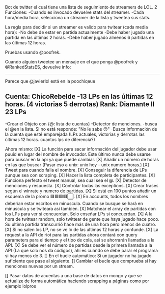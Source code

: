 Bot de twitter el cual tiene una lista de seguimiento de streamers de LOL.
2 Funciones:
  -Cuando es invocado devuelve stats del streamer.
  -Cada hora/media hora, selecciona un streamer de la lista y tweetea sus stats.

La regla para decidir si un streamer es valido para twitear (cada media hora):
-No debe de estar en partida actualmente
-Debe haber jugado una partida en las últimas 2 horas.
-Debe haber jugado almenos 6 partidas en las últimas 12 horas.


Pruebas usando @poofrek.

Cuando alguien tweetee un mensaje en el que ponga @poofrek y @RankedStatsES, devuelve info:

--------------------------------------------------------
Parece que @javierlol está en la poochiqeue

Cuenta: ChicoRebelde
-13 LPs en las últimas 12 horas. 
(4 victorias 5 derrotas)
Rank: Diamante II 23 LPs
---------------------------------------------------------

-Crear el Objeto con {@: lista de cuentas}
-Detector de menciones.
-busca el @en la lista. Si no está responde: "No le sabe 😔"
-Busca información de la cuenta que esté emparejada (LPs actuales, victorias y derrotas las últimas 12 horas. cuantos lps de diferencia?)

Ahora mismo:
[X] La función para sacar información del jugador debe usar puuid en lugar del nombre de invocador. Este último nunca debe usarse para buscar en la api ya que puede cambiar.
[X] Añadir un número de horas en las que buscar (Pasar eso a unix: unix hoy - unix numero horas.)
[X] Tweet para cuando falla el nombre.
[X] Conseguir la diferencia de LPs aunque sea con scraping.
[X] Hacer la lista completa de participantes.
[X] Funciona perfecto el tweet manual, sea cual sea el @.
[X] Detector de menciones y respuesta.
[X] Controlar todas las exceptions.
[X] Crear frases según el winrate y numero de partidas. 
[X] Si está en 100 puntos añadir un esquema de la promo 🟥🟩🟩🟥⬜.
[X] En accounts, todos los nombres deberían estar escritos en minuscula. Cuando se busque se hará en minuscula y se twiteara asi tambien.
[X] Matchear el array de partidas con los LPs para ver si concuerdan. Solo enseñar LPs si concuerdan.
[X]  A la hora de twittear random, solo twittear de gente que haya jugado hace poco. Su ultima partida transcurrió hace más de una hora pero menos de cuatro.
[X] Si no salen los LP, no se ve lo de las ultimas 12 horas y confunde.
[X] La request a la API de riot para las partidas ahora contará con query parameters para el tiempo y el tipo de cola, así se ahorrarán llamadas a la API.
[X] Se debe ver el número de partidas desde la primera llamada a la API (La que solo nos da códigos), ahí es cuando se debe parar el programa si hay menos de 3.
[] En el bucle automático: Si un jugador no ha jugado suficiente que pase al siguiente.
[] Cambiar el bucle que comprueba si hay menciones nuevas por un stream. 



[] Pasar datos de acuentas a una base de datos en mongo y que se actualize de forma automática haciendo scrapping a páginas como por ejemplo lolpros